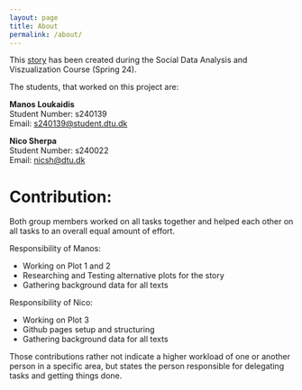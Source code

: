 ```yaml
---
layout: page
title: About
permalink: /about/
---
```


This [story](https://nicosrp.github.io/) has been created during the Social Data Analysis and Viszualization Course (Spring 24).

The students, that worked on this project are:

**Manos Loukaidis**\
Student Number: s240139\
Email:          s240139@student.dtu.dk

**Nico Sherpa**\
Student Number: s240022\
Email:          nicsh@dtu.dk

<h1>Contribution:</h1>

Both group members worked on all tasks together and helped each other on all tasks to an overall equal amount of effort.

Responsibility of Manos:
- Working on Plot 1 and 2
- Researching and Testing alternative plots for the story
- Gathering background data for all texts

Responsibility of Nico:
- Working on Plot 3
- Github pages setup and structuring
- Gathering background data for all texts

Those contributions rather not indicate a higher workload of one or another person in a specific area, but states the person responsible for delegating tasks and getting things done.